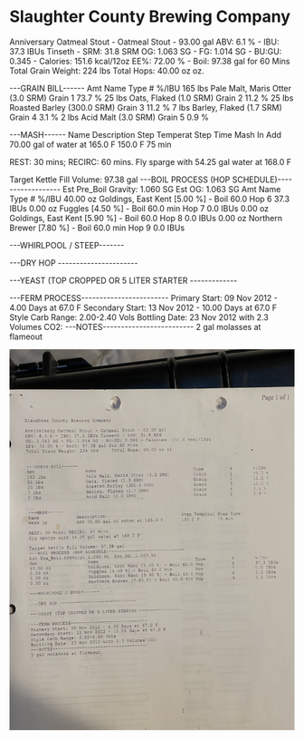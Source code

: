 # Slaughter County Brewing Company

Anniversary Oatmeal Stout - Oatmeal Stout - 93.00 gal
ABV: 6.1 % - IBU: 37.3 IBUs Tinseth - SRM: 31.8 SRM
OG: 1.063 SG - FG: 1.014 SG - BU:GU: 0.345 - Calories: 151.6 kcal/12oz
EE%: 72.00 % - Boil: 97.38 gal for 60 Mins
Total Grain Weight: 224 lbs    Total Hops: 40.00 oz oz.

---GRAIN BILL------
Amt         Name                               Type        #        %/IBU
165 lbs     Pale Malt, Maris Otter (3.0 SRM)  Grain       1        73.7 %
25 lbs      Oats, Flaked (1.0 SRM)            Grain       2        11.2 %
25 lbs      Roasted Barley (300.0 SRM)        Grain       3        11.2 %
7 lbs       Barley, Flaked (1.7 SRM)          Grain       4        3.1 %
2 lbs       Acid Malt (3.0 SRM)               Grain       5        0.9 %

---MASH------
Name        Description                        Step Temperat Step Time
Mash In     Add 70.00 gal of water at 165.0 F  150.0 F      75 min

REST: 30 mins; RECIRC: 60 mins.
Fly sparge with 54.25 gal water at 168.0 F

Target Kettle Fill Volume: 97.38 gal
---BOIL PROCESS (HOP SCHEDULE)------------------
Est Pre_Boil Gravity: 1.060 SG   Est OG: 1.063 SG
Amt          Name                                          Type      #        %/IBU
40.00 oz     Goldings, East Kent [5.00 %] - Boil 60.0     Hop       6        37.3 IBUs
0.00 oz      Fuggles [4.50 %] - Boil 60.0 min            Hop       7        0.0 IBUs
0.00 oz      Goldings, East Kent [5.90 %] - Boil 60.0     Hop       8        0.0 IBUs
0.00 oz      Northern Brewer [7.80 %] - Boil 60.0 min    Hop       9        0.0 IBUs

---WHIRLPOOL / STEEP-------

---DRY HOP ----------------------

---YEAST (TOP CROPPED OR 5 LITER STARTER -------------

---FERM PROCESS------------------------
Primary Start: 09 Nov 2012 - 4.00 Days at 67.0 F
Secondary Start: 13 Nov 2012 - 10.00 Days at 67.0 F
Style Carb Range: 2.00-2.40 Vols
Bottling Date: 23 Nov 2012 with 2.3 Volumes CO2:
---NOTES-------------------------
2 gal molasses at flameout

![](../assets/media/OatmealStout.jpg)